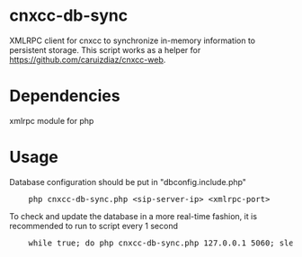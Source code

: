 cnxcc-db-sync
=============

XMLRPC client for cnxcc to synchronize in-memory information to persistent storage. This script works as a helper for
https://github.com/caruizdiaz/cnxcc-web.

Dependencies
=============
xmlrpc module for php


Usage
=============

Database configuration should be put in "dbconfig.include.php"

<pre>
    php cnxcc-db-sync.php &#60;sip-server-ip&#62; &#60;xmlrpc-port&#62;
</pre>

To check and update the database in a more real-time fashion, it is recommended to run to script every 1 second

<pre>
    while true; do php cnxcc-db-sync.php 127.0.0.1 5060; sleep 1; done;
</pre>

